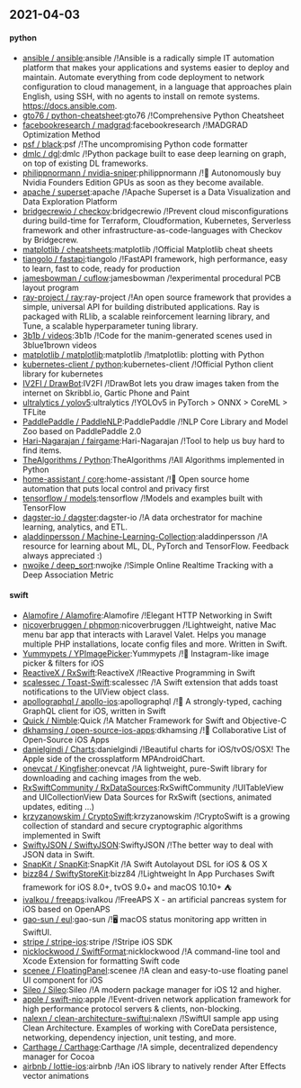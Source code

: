 ## 2021-04-03

#### python
* [ansible / ansible](https://github.com/ansible/ansible):ansible /!Ansible is a radically simple IT automation platform that makes your applications and systems easier to deploy and maintain. Automate everything from code deployment to network configuration to cloud management, in a language that approaches plain English, using SSH, with no agents to install on remote systems. https://docs.ansible.com.
* [gto76 / python-cheatsheet](https://github.com/gto76/python-cheatsheet):gto76 /!Comprehensive Python Cheatsheet
* [facebookresearch / madgrad](https://github.com/facebookresearch/madgrad):facebookresearch /!MADGRAD Optimization Method
* [psf / black](https://github.com/psf/black):psf /!The uncompromising Python code formatter
* [dmlc / dgl](https://github.com/dmlc/dgl):dmlc /!Python package built to ease deep learning on graph, on top of existing DL frameworks.
* [philippnormann / nvidia-sniper](https://github.com/philippnormann/nvidia-sniper):philippnormann /!🎯
Autonomously buy Nvidia Founders Edition GPUs as soon as they become available.
* [apache / superset](https://github.com/apache/superset):apache /!Apache Superset is a Data Visualization and Data Exploration Platform
* [bridgecrewio / checkov](https://github.com/bridgecrewio/checkov):bridgecrewio /!Prevent cloud misconfigurations during build-time for Terraform, Cloudformation, Kubernetes, Serverless framework and other infrastructure-as-code-languages with Checkov by Bridgecrew.
* [matplotlib / cheatsheets](https://github.com/matplotlib/cheatsheets):matplotlib /!Official Matplotlib cheat sheets
* [tiangolo / fastapi](https://github.com/tiangolo/fastapi):tiangolo /!FastAPI framework, high performance, easy to learn, fast to code, ready for production
* [jamesbowman / cuflow](https://github.com/jamesbowman/cuflow):jamesbowman /!experimental procedural PCB layout program
* [ray-project / ray](https://github.com/ray-project/ray):ray-project /!An open source framework that provides a simple, universal API for building distributed applications. Ray is packaged with RLlib, a scalable reinforcement learning library, and Tune, a scalable hyperparameter tuning library.
* [3b1b / videos](https://github.com/3b1b/videos):3b1b /!Code for the manim-generated scenes used in 3blue1brown videos
* [matplotlib / matplotlib](https://github.com/matplotlib/matplotlib):matplotlib /!matplotlib: plotting with Python
* [kubernetes-client / python](https://github.com/kubernetes-client/python):kubernetes-client /!Official Python client library for kubernetes
* [IV2FI / DrawBot](https://github.com/IV2FI/DrawBot):IV2FI /!DrawBot lets you draw images taken from the internet on Skribbl.io, Gartic Phone and Paint
* [ultralytics / yolov5](https://github.com/ultralytics/yolov5):ultralytics /!YOLOv5 in PyTorch > ONNX > CoreML > TFLite
* [PaddlePaddle / PaddleNLP](https://github.com/PaddlePaddle/PaddleNLP):PaddlePaddle /!NLP Core Library and Model Zoo based on PaddlePaddle 2.0
* [Hari-Nagarajan / fairgame](https://github.com/Hari-Nagarajan/fairgame):Hari-Nagarajan /!Tool to help us buy hard to find items.
* [TheAlgorithms / Python](https://github.com/TheAlgorithms/Python):TheAlgorithms /!All Algorithms implemented in Python
* [home-assistant / core](https://github.com/home-assistant/core):home-assistant /!🏡
Open source home automation that puts local control and privacy first
* [tensorflow / models](https://github.com/tensorflow/models):tensorflow /!Models and examples built with TensorFlow
* [dagster-io / dagster](https://github.com/dagster-io/dagster):dagster-io /!A data orchestrator for machine learning, analytics, and ETL.
* [aladdinpersson / Machine-Learning-Collection](https://github.com/aladdinpersson/Machine-Learning-Collection):aladdinpersson /!A resource for learning about ML, DL, PyTorch and TensorFlow. Feedback always appreciated :)
* [nwojke / deep_sort](https://github.com/nwojke/deep_sort):nwojke /!Simple Online Realtime Tracking with a Deep Association Metric

#### swift
* [Alamofire / Alamofire](https://github.com/Alamofire/Alamofire):Alamofire /!Elegant HTTP Networking in Swift
* [nicoverbruggen / phpmon](https://github.com/nicoverbruggen/phpmon):nicoverbruggen /!Lightweight, native Mac menu bar app that interacts with Laravel Valet. Helps you manage multiple PHP installations, locate config files and more. Written in Swift.
* [Yummypets / YPImagePicker](https://github.com/Yummypets/YPImagePicker):Yummypets /!📸
Instagram-like image picker & filters for iOS
* [ReactiveX / RxSwift](https://github.com/ReactiveX/RxSwift):ReactiveX /!Reactive Programming in Swift
* [scalessec / Toast-Swift](https://github.com/scalessec/Toast-Swift):scalessec /!A Swift extension that adds toast notifications to the UIView object class.
* [apollographql / apollo-ios](https://github.com/apollographql/apollo-ios):apollographql /!📱
A strongly-typed, caching GraphQL client for iOS, written in Swift
* [Quick / Nimble](https://github.com/Quick/Nimble):Quick /!A Matcher Framework for Swift and Objective-C
* [dkhamsing / open-source-ios-apps](https://github.com/dkhamsing/open-source-ios-apps):dkhamsing /!📱
Collaborative List of Open-Source iOS Apps
* [danielgindi / Charts](https://github.com/danielgindi/Charts):danielgindi /!Beautiful charts for iOS/tvOS/OSX! The Apple side of the crossplatform MPAndroidChart.
* [onevcat / Kingfisher](https://github.com/onevcat/Kingfisher):onevcat /!A lightweight, pure-Swift library for downloading and caching images from the web.
* [RxSwiftCommunity / RxDataSources](https://github.com/RxSwiftCommunity/RxDataSources):RxSwiftCommunity /!UITableView and UICollectionView Data Sources for RxSwift (sections, animated updates, editing ...)
* [krzyzanowskim / CryptoSwift](https://github.com/krzyzanowskim/CryptoSwift):krzyzanowskim /!CryptoSwift is a growing collection of standard and secure cryptographic algorithms implemented in Swift
* [SwiftyJSON / SwiftyJSON](https://github.com/SwiftyJSON/SwiftyJSON):SwiftyJSON /!The better way to deal with JSON data in Swift.
* [SnapKit / SnapKit](https://github.com/SnapKit/SnapKit):SnapKit /!A Swift Autolayout DSL for iOS & OS X
* [bizz84 / SwiftyStoreKit](https://github.com/bizz84/SwiftyStoreKit):bizz84 /!Lightweight In App Purchases Swift framework for iOS 8.0+, tvOS 9.0+ and macOS 10.10+
⛺
* [ivalkou / freeaps](https://github.com/ivalkou/freeaps):ivalkou /!FreeAPS X - an artificial pancreas system for iOS based on OpenAPS
* [gao-sun / eul](https://github.com/gao-sun/eul):gao-sun /!🖥️
macOS status monitoring app written in SwiftUI.
* [stripe / stripe-ios](https://github.com/stripe/stripe-ios):stripe /!Stripe iOS SDK
* [nicklockwood / SwiftFormat](https://github.com/nicklockwood/SwiftFormat):nicklockwood /!A command-line tool and Xcode Extension for formatting Swift code
* [scenee / FloatingPanel](https://github.com/scenee/FloatingPanel):scenee /!A clean and easy-to-use floating panel UI component for iOS
* [Sileo / Sileo](https://github.com/Sileo/Sileo):Sileo /!A modern package manager for iOS 12 and higher.
* [apple / swift-nio](https://github.com/apple/swift-nio):apple /!Event-driven network application framework for high performance protocol servers & clients, non-blocking.
* [nalexn / clean-architecture-swiftui](https://github.com/nalexn/clean-architecture-swiftui):nalexn /!SwiftUI sample app using Clean Architecture. Examples of working with CoreData persistence, networking, dependency injection, unit testing, and more.
* [Carthage / Carthage](https://github.com/Carthage/Carthage):Carthage /!A simple, decentralized dependency manager for Cocoa
* [airbnb / lottie-ios](https://github.com/airbnb/lottie-ios):airbnb /!An iOS library to natively render After Effects vector animations
